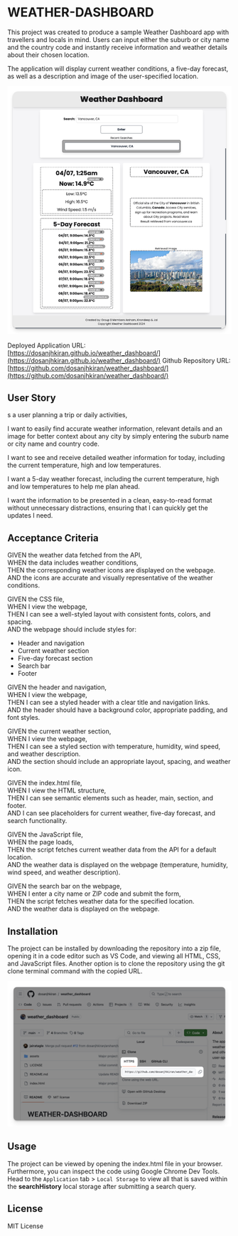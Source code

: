 # WEATHER-DASHBOARD
This project was created to produce a sample Weather Dashboard app with travellers and locals in mind. Users can input either the suburb or city name and the country code and instantly receive information and weather details about their chosen location. 

The application will display current weather conditions, a five-day forecast, as well as a description and image of the user-specified location.

[![Application preview](./assets/images/application-preview.png)](https://dosanjhkiran.github.io/weather_dashboard/)

Deployed Application URL: [https://dosanjhkiran.github.io/weather_dashboard/](https://dosanjhkiran.github.io/weather_dashboard/)
Github Repository URL: [https://github.com/dosanjhkiran/weather_dashboard/](https://github.com/dosanjhkiran/weather_dashboard/)

## User Story
s a user planning a trip or daily activities, 

I want to easily find accurate weather information, relevant details and an image for better context  about any city by simply entering the suburb name or city name and country code. 

I want to see and receive detailed weather information for today, including the current temperature, high and low temperatures. 

I want a 5-day weather forecast, including the current temperature, high and low temperatures to help me plan ahead. 

I want the information to be presented in a clean, easy-to-read format without unnecessary distractions, ensuring that I can quickly get the updates I need.

## Acceptance Criteria
GIVEN the weather data fetched from the API,<br>
WHEN the data includes weather conditions,<br>
THEN the corresponding weather icons are displayed on the webpage.<br>
AND the icons are accurate and visually representative of the weather conditions.<br>

GIVEN the CSS file,<br>
WHEN I view the webpage,<br>
THEN I can see a well-styled layout with consistent fonts, colors, and spacing.<br>
AND the webpage should include styles for:
- Header and navigation
- Current weather section
- Five-day forecast section
- Search bar
- Footer

GIVEN the header and navigation,<br>
WHEN I view the webpage,<br>
THEN I can see a styled header with a clear title and navigation links.<br>
AND the header should have a background color, appropriate padding, and font styles.

GIVEN the current weather section,<br>
WHEN I view the webpage,<br>
THEN I can see a styled section with temperature, humidity, wind speed, and weather description.<br>
AND the section should include an appropriate layout, spacing, and weather icon.

GIVEN the index.html file,<br>
WHEN I view the HTML structure,<br>
THEN I can see semantic elements such as header, main, section, and footer.<br>
AND I can see placeholders for current weather, five-day forecast, and search functionality.

GIVEN the JavaScript file,<br>
WHEN the page loads,<br>
THEN the script fetches current weather data from the API for a default location.<br>
AND the weather data is displayed on the webpage (temperature, humidity, wind speed, and weather description).

GIVEN the search bar on the webpage,<br>
WHEN I enter a city name or ZIP code and submit the form,<br>
THEN the script fetches weather data for the specified location.<br>
AND the weather data is displayed on the webpage.

## Installation
The project can be installed by downloading the repository into a zip file, opening it in a code editor such as VS Code, and viewing all HTML, CSS, and JavaScript files. Another option is to clone the repository using the git clone terminal command with the copied URL.

![Installation instructions](./assets/images/installation-instruction.png)

## Usage
The project can be viewed by opening the index.html file in your browser. Furthermore, you can inspect the code using Google Chrome Dev Tools. Head to the `Application` tab > `Local Storage` to view all that is saved within the **searchHistory** local storage after submitting a search query.

## License
MIT License
